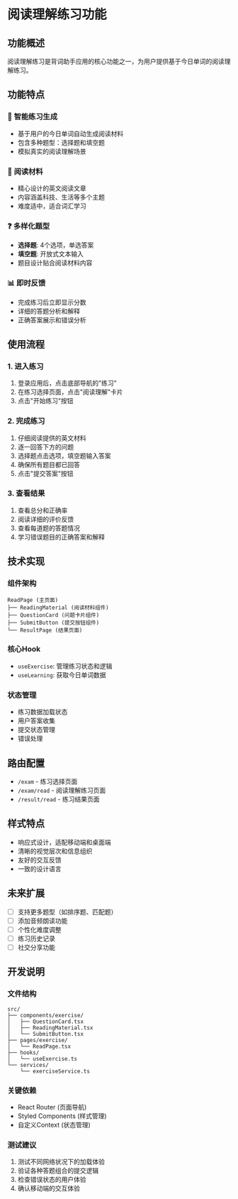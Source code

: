 # 阅读理解练习功能

## 功能概述

阅读理解练习是背词助手应用的核心功能之一，为用户提供基于今日单词的阅读理解练习。

## 功能特点

### 🎯 **智能练习生成**
- 基于用户的今日单词自动生成阅读材料
- 包含多种题型：选择题和填空题
- 模拟真实的阅读理解场景

### 📖 **阅读材料**
- 精心设计的英文阅读文章
- 内容涵盖科技、生活等多个主题
- 难度适中，适合词汇学习

### ❓ **多样化题型**
- **选择题**: 4个选项，单选答案
- **填空题**: 开放式文本输入
- 题目设计贴合阅读材料内容

### 📊 **即时反馈**
- 完成练习后立即显示分数
- 详细的答题分析和解释
- 正确答案展示和错误分析

## 使用流程

### 1. 进入练习
1. 登录应用后，点击底部导航的"练习"
2. 在练习选择页面，点击"阅读理解"卡片
3. 点击"开始练习"按钮

### 2. 完成练习
1. 仔细阅读提供的英文材料
2. 逐一回答下方的问题
3. 选择题点击选项，填空题输入答案
4. 确保所有题目都已回答
5. 点击"提交答案"按钮

### 3. 查看结果
1. 查看总分和正确率
2. 阅读详细的评价反馈
3. 查看每道题的答题情况
4. 学习错误题目的正确答案和解释

## 技术实现

### 组件架构
```
ReadPage (主页面)
├── ReadingMaterial (阅读材料组件)
├── QuestionCard (问题卡片组件)
├── SubmitButton (提交按钮组件)
└── ResultPage (结果页面)
```

### 核心Hook
- `useExercise`: 管理练习状态和逻辑
- `useLearning`: 获取今日单词数据

### 状态管理
- 练习数据加载状态
- 用户答案收集
- 提交状态管理
- 错误处理

## 路由配置

- `/exam` - 练习选择页面
- `/exam/read` - 阅读理解练习页面
- `/result/read` - 练习结果页面

## 样式特点

- 响应式设计，适配移动端和桌面端
- 清晰的视觉层次和信息组织
- 友好的交互反馈
- 一致的设计语言

## 未来扩展

- [ ] 支持更多题型（如排序题、匹配题）
- [ ] 添加音频朗读功能
- [ ] 个性化难度调整
- [ ] 练习历史记录
- [ ] 社交分享功能

## 开发说明

### 文件结构
```
src/
├── components/exercise/
│   ├── QuestionCard.tsx
│   ├── ReadingMaterial.tsx
│   └── SubmitButton.tsx
├── pages/exercise/
│   └── ReadPage.tsx
├── hooks/
│   └── useExercise.ts
└── services/
    └── exerciseService.ts
```

### 关键依赖
- React Router (页面导航)
- Styled Components (样式管理)
- 自定义Context (状态管理)

### 测试建议
1. 测试不同网络状况下的加载体验
2. 验证各种答题组合的提交逻辑
3. 检查错误状态的用户体验
4. 确认移动端的交互体验 